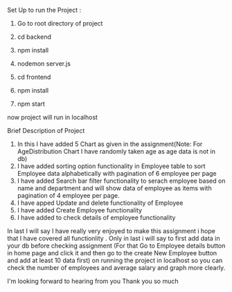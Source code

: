 Set Up to run the Project : 

1) Go to root directory of project
2) cd backend
3) npm install
4) nodemon server.js

5) cd frontend
6) npm install
7) npm start

now project will run in localhost

Brief Description of Project 

1) In this I have added 5 Chart as given in the assignment(Note: For AgeDistribution Chart I have randomly taken age as age data is not in db)
2) I have added sorting option functionality in Employee table to sort Employee data alphabetically with pagination of 6 employee per page
3) I have added Search bar filter functionality to serach employee based on name and department and will show data of employee as items with pagination of 4 employee per page.
4) I have apped Update and delete functionality of Employee
5) I have added Create Employee functionality
6) I have added to check details of employee functionality

In last I will say I have really very enjoyed to make this assignment i hope that I  have covered all functionlity . Only in last i will say to first add data in your db before checking assignment (For that Go to Employee details button in home page and click it and then go to the create New Employee button and add at least 10 data first) on running the project in localhost so you can check the number of employees and average salary and graph more clearly.

I'm looking forward to hearing from you
Thank you so much


